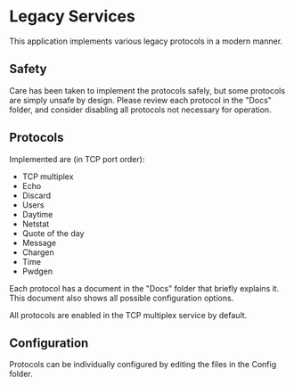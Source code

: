 # Legacy Services

This application implements various legacy protocols in a modern manner.

## Safety

Care has been taken to implement the protocols safely, but some protocols are simply unsafe by design. Please review each protocol in the "Docs" folder, and consider disabling all protocols not necessary for operation.

## Protocols

Implemented are (in TCP port order):

- TCP multiplex
- Echo
- Discard
- Users
- Daytime
- Netstat
- Quote of the day
- Message
- Chargen
- Time
- Pwdgen

Each protocol has a document in the "Docs" folder that briefly explains it. This document also shows all possible configuration options.

All protocols are enabled in the TCP multiplex service by default.

## Configuration

Protocols can be individually configured by editing the files in the Config folder.
